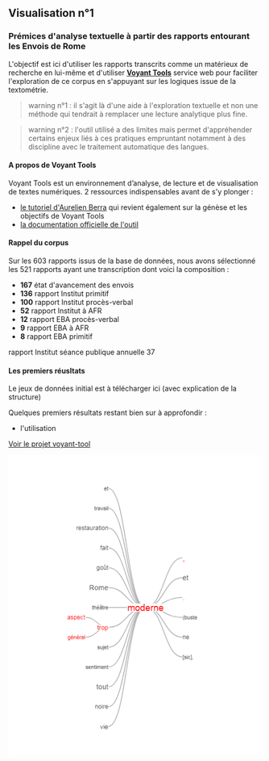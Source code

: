 ## Visualisation n°1
### Prémices d'analyse textuelle à partir des rapports entourant les Envois de Rome

L'objectif est ici d'utiliser les rapports transcrits comme un matérieux de recherche en lui-même et d'utiliser [**Voyant Tools**](http://voyant.tools.huma-num.fr) service web pour faciliter l'exploration de ce corpus en s'appuyant sur les logiques issue de la textométrie.

> warning n°1 : il s'agit là d'une aide à l'exploration textuelle et non une méthode qui tendrait à remplacer une  lecture analytique plus fine.

> warning n°2 : l'outil utilisé a des limites mais permet d'appréhender certains enjeux liés à ces pratiques empruntant notamment à des discipline avec le traitement automatique des langues.

#### A propos de Voyant Tools
Voyant Tools est un environnement d’analyse, de lecture et de visualisation de textes numériques. 
2 ressources indispensables avant de s'y plonger :
* [le tutoriel d'Aurelien Berra](https://github.com/aurelberra/voyant_tools/blob/master/tutorial/voyant_tools_intro_fr.md) qui revient également sur la génèse et les objectifs de Voyant Tools
* [la documentation officielle de l'outil](http://voyant.tools.huma-num.fr/docs/#!/guide/start)

#### Rappel du corpus

Sur les 603 rapports issus de la base de données, nous avons sélectionné les 521 rapports ayant une transcription dont voici la composition : 
* **167** état d'avancement des envois	
* **136** rapport Institut primitif
* **100** rapport Institut procès-verbal
* **52** rapport Institut à AFR
* **12** rapport EBA procès-verbal
* **9** rapport EBA à AFR
* **8** rapport EBA primitif



rapport Institut séance publique annuelle	37


#### Les premiers réusltats 
Le jeux de données initial est à télécharger ici (avec explication de la structure)

Quelques premiers résultats restant bien sur à approfondir :
* l'utilisation

[Voir le projet voyant-tool](http://voyant.tools.huma-num.fr/?corpus=9f0929de55123b653c9475a6be733db4)


![img_1](../images/voyanttools_1.png)
